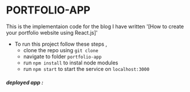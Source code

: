 # PORTFOLIO-APP
This is the implementaion code for the blog I have written '[How to create your portfolio website using React.js]'
- To run this project follow these steps ,
  - clone the repo using `git clone`
  - navigate to folder `portfolio-app`
  - run `npm install` to instal node modules
  - run `npm start` to start the service on `localhost:3000`

##### deployed app :
